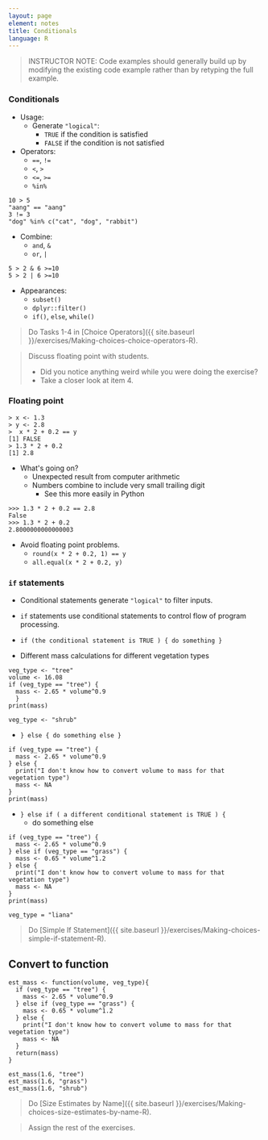 ```yaml
---
layout: page
element: notes
title: Conditionals
language: R
---
```


> INSTRUCTOR NOTE: Code examples should generally build up by modifying the
> existing code example rather than by retyping the full example.

### Conditionals

* Usage: 
    * Generate `"logical"`:
        * `TRUE` if the condition is satisfied 
        * `FALSE` if the condition is not satisfied
* Operators:
    * `==`, `!=`
    * `<`, `>`
    * `<=`, `>=`
    * `%in%`

```
10 > 5
"aang" == "aang"
3 != 3
"dog" %in% c("cat", "dog", "rabbit")
```

* Combine:
    * `and`, `&` 
    * `or`, `|`

```
5 > 2 & 6 >=10
5 > 2 | 6 >=10
```

* Appearances:
    * `subset()`
    * `dplyr::filter()`
    * `if()`, `else`, `while()`

> Do Tasks 1-4 in [Choice Operators]({{ site.baseurl }}/exercises/Making-choices-choice-operators-R).

> Discuss floating point with students.
>
> * Did you notice anything weird while you were doing the exercise?
> * Take a closer look at item 4.

### Floating point

```
> x <- 1.3
> y <- 2.8
>  x * 2 + 0.2 == y
[1] FALSE
> 1.3 * 2 + 0.2
[1] 2.8
```

* What's going on?
    * Unexpected result from computer arithmetic
    * Numbers combine to include very small trailing digit  
        * See this more easily in Python

```
>>> 1.3 * 2 + 0.2 == 2.8
False
>>> 1.3 * 2 + 0.2
2.8000000000000003
```

* Avoid floating point problems.
    * `round(x * 2 + 0.2, 1) == y`
    * `all.equal(x * 2 + 0.2, y)`

### `if` statements

* Conditional statements generate `"logical"` to filter inputs.
* `if` statements use conditional statements to control flow of program processing.
* `if (the conditional statement is TRUE ) { do something }`

* Different mass calculations for different vegetation types

```
veg_type <- "tree"
volume <- 16.08
if (veg_type == "tree") {
  mass <- 2.65 * volume^0.9
  }
print(mass)
```

```
veg_type <- "shrub"
```

* `} else { do something else }`

```
if (veg_type == "tree") {
  mass <- 2.65 * volume^0.9
} else {
  print("I don't know how to convert volume to mass for that vegetation type")
  mass <- NA
}
print(mass)
```

* `} else if ( a different conditional statement is TRUE ) {` 
    * do something else

```
if (veg_type == "tree") {
  mass <- 2.65 * volume^0.9
} else if (veg_type == "grass") {
  mass <- 0.65 * volume^1.2
} else {
  print("I don't know how to convert volume to mass for that vegetation type")
  mass <- NA
}
print(mass)
```

```
veg_type = "liana"
```

> Do [Simple If Statement]({{ site.baseurl }}/exercises/Making-choices-simple-if-statement-R).

## Convert to function

```
est_mass <- function(volume, veg_type){
  if (veg_type == "tree") {
	mass <- 2.65 * volume^0.9
  } else if (veg_type == "grass") {
	mass <- 0.65 * volume^1.2
  } else {
	print("I don't know how to convert volume to mass for that vegetation type")
	mass <- NA
  }
  return(mass)
}

est_mass(1.6, "tree")
est_mass(1.6, "grass")
est_mass(1.6, "shrub")
```

> Do [Size Estimates by Name]({{ site.baseurl }}/exercises/Making-choices-size-estimates-by-name-R).

> Assign the rest of the exercises.
> 